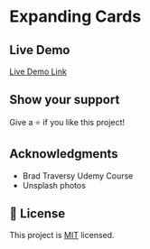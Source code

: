 # Expanding Cards


## Live Demo

[Live Demo Link](https://meri-mg.github.io/Expanding-Cards-Project-01/)


## Show your support

Give a ⭐️ if you like this project!

## Acknowledgments

- Brad Traversy Udemy Course
- Unsplash photos

## 📝 License

This project is [MIT](./MIT.md) licensed.
